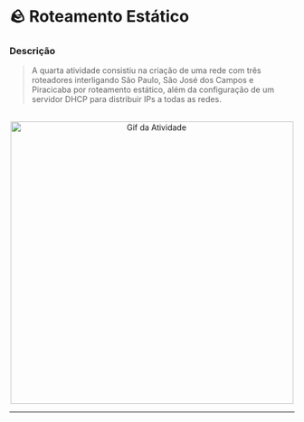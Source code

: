 # 🪨 Roteamento Estático

### Descrição

> A quarta atividade consistiu na criação de uma rede com três roteadores interligando São Paulo, São José dos Campos e Piracicaba por roteamento estático, além da configuração de um servidor DHCP para distribuir IPs a todas as redes.

<br>

<div align = center>
   <img src= "" width = 500px alt="Gif da Atividade"/>
</div>

---
